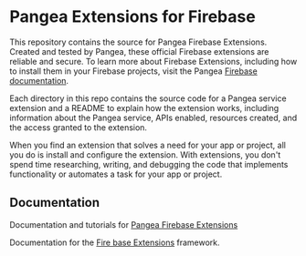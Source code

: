 # Pangea Extensions for Firebase

This repository contains the source for Pangea Firebase Extensions. Created and tested by Pangea, these official Firebase extensions are reliable and secure. To learn more about Firebase Extensions, including how to install them in your Firebase projects, visit the Pangea [Firebase documentation](https://pangea.cloud/docs/tutorials/firebase/).

Each directory in this repo contains the source code for a Pangea service extension and a README to explain how the extension works, including information about the Pangea service, APIs enabled, resources created, and the access granted to the extension.

When you find an extension that solves a need for your app or project, all you do is install and configure the extension. With extensions, you don't spend time researching, writing, and debugging the code that implements functionality or automates a task for your app or project.

## Documentation

Documentation and tutorials for [Pangea Firebase Extensions](https://pangea.cloud/docs/tutorials/firebase/)

Documentation for the [Fire base Extensions](https://firebase.google.com/docs/extensions) framework.
